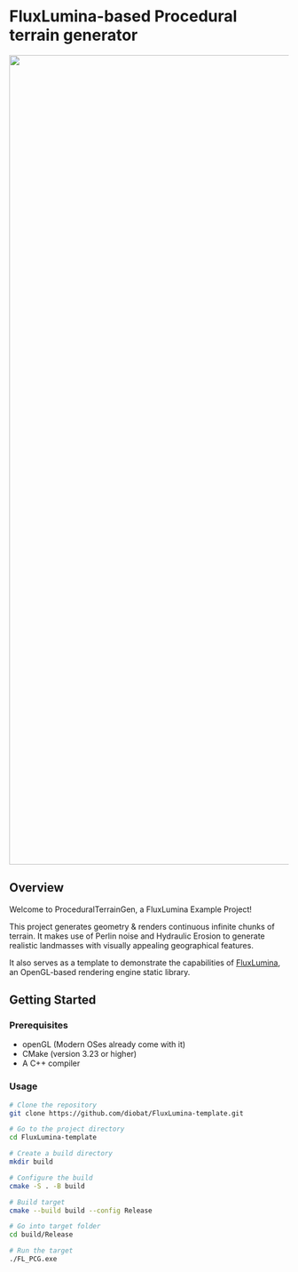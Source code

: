 

# FluxLumina-based Procedural terrain generator
<div align="center">
<img width="1457" alt="PTG_snow" src="https://github.com/diobat/ProceduralTerrainGen/assets/25584192/925adb97-4afd-4914-9bf9-9343791e3981">
</div>  

## Overview
Welcome to ProceduralTerrainGen, a FluxLumina Example Project! 

This project generates geometry & renders continuous infinite chunks of terrain. It makes use of Perlin noise and Hydraulic Erosion to generate realistic landmasses with visually appealing geographical features.

It also serves as a template to demonstrate the capabilities of [FluxLumina](https://github.com/diobat/FluxLumina), an OpenGL-based rendering engine static library. 

## Getting Started

### Prerequisites
- openGL (Modern OSes already come with it)
- CMake (version 3.23 or higher)
- A C++ compiler

### Usage

```bash
# Clone the repository
git clone https://github.com/diobat/FluxLumina-template.git

# Go to the project directory
cd FluxLumina-template

# Create a build directory
mkdir build

# Configure the build
cmake -S . -B build

# Build target
cmake --build build --config Release

# Go into target folder
cd build/Release

# Run the target
./FL_PCG.exe
```
